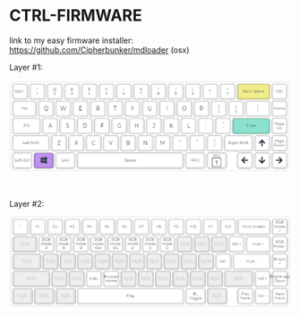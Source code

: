 # CTRL-FIRMWARE
link to my easy firmware installer: https://github.com/Cipherbunker/mdloader  (osx)


Layer #1:
<br>

![layer1](Layer1.png)

<br>


Layer #2:

![layer1](Layer2.png)


<br>
